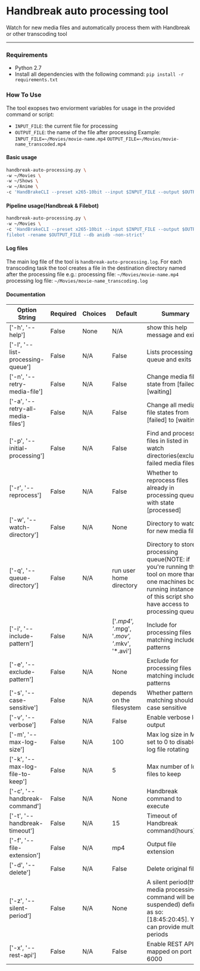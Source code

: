Handbreak auto processing tool
==============================
Watch for new media files and automatically process them with Handbreak or other transcoding tool

---   
### Requirements

* Python 2.7
* Install all dependencies with the following command:
`pip install -r requirements.txt`

### How To Use

The tool exopses two enviorment variables for usage in the provided command or script:
* `INPUT_FILE`: the current file for processing
* `OUTPUT_FILE`: the name of the file after processing
Example:
`INPUT_FILE=~/Movies/movie-name.mp4`
`OUTPUT_FILE=~/Movies/movie-name_transcoded.mp4`

#### Basic usage

```bash
handbreak-auto-processing.py \
-w ~/Movies \
-w ~/Shows \
-w ~/Anime \
-c 'HandBrakeCLI --preset x265-10bit --input $INPUT_FILE --output $OUTPUT_FILE'
```

#### Pipeline usage(Handbreak & Filebot)

```bash
handbreak-auto-processing.py \
-w ~/Movies \
-c 'HandBrakeCLI --preset x265-10bit --input $INPUT_FILE --output $OUTPUT_FILE &&
filebot -rename $OUTPUT_FILE --db anidb -non-strict'
```

#### Log files

The main log file of the tool is `handbreak-auto-processing.log`. 
For each transcoding task the tool creates a file in the destination directory named after the processing file e.g.:
processing file: `~/Movies/movie-name.mp4`
processing log file: `~/Movies/movie-name_transcoding.log`

#### Documentation
  
| Option String | Required | Choices | Default| Summary |  
|---------------|----------|---------|--------|----------------|  
| ['-h', '--help'] | False | None | N/A | show this help message and exit | 
| ['-l', '--list-processing-queue'] | False | N/A | False | Lists processing queue and exits | 
| ['-n', '--retry-media-file'] | False | N/A | False | Change media file state from [failed] to [waiting] | 
| ['-a', '--retry-all-media-files'] | False | N/A | False | Change all media file states from [failed] to [waiting] | 
| ['-p', '--initial-processing'] | False | N/A | False | Find and process all files in listed in watch directories(excludes failed media files) | 
| ['-r', '--reprocess'] | False | N/A | False | Whether to reprocess files already in processing queue with state [processed] | 
| ['-w', '--watch-directory'] | False | N/A | None | Directory to watch for new media files | 
| ['-q', '--queue-directory'] | False | N/A | run user home directory | Directory to store processing queue(NOTE: if you're running the tool on more than one machines both running instances of this script should have access to processing queue) | 
| ['-i', '--include-pattern'] | False | N/A | ['*.mp4', '*.mpg', '*.mov', '*.mkv', '*.avi'] | Include for processing files matching include patterns | 
| ['-e', '--exclude-pattern'] | False | N/A | None | Exclude for processing files matching include patterns | 
| ['-s', '--case-sensitive'] | False | N/A | depends on the filesystem | Whether pattern matching should be case sensitive | 
| ['-v', '--verbose'] | False | N/A | False | Enable verbose log output | 
| ['-m', '--max-log-size'] | False | N/A | 100 | Max log size in MB; set to 0 to disable log file rotating | 
| ['-k', '--max-log-file-to-keep'] | False | N/A | 5 | Max number of log files to keep | 
| ['-c', '--handbreak-command'] | False | N/A | None | Handbreak command to execute | 
| ['-t', '--handbreak-timeout'] | False | N/A | 15 | Timeout of Handbreak command(hours) | 
| ['-f', '--file-extension'] | False | N/A | mp4 | Output file extension | 
| ['-d', '--delete'] | False | N/A | False | Delete original file |   
| ['-z', '--silent-period'] | False | N/A | None | A silent period(the media processing command will be suspended) defined as so: [18:45:20:45]. You can provide multiple periods |
| ['-x', '--rest-api'] | False | N/A | False | Enable REST API mapped on port 6000 |
